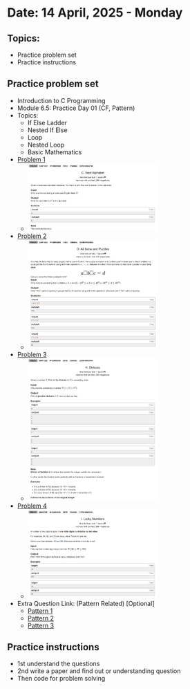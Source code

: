 # Date: 14 April, 2025 - Monday

## Topics:
- Practice problem set
- Practice instructions

## Practice problem set
- Introduction to  C Programming
- Module 6.5: Practice Day 01 (CF, Pattern)
- Topics:
    - If Else Ladder
    - Nested If Else
    - Loop
    - Nested Loop
    - Basic Mathematics
- [Problem 1](https://codeforces.com/group/MWSDmqGsZm/contest/326175/problem/C)
    - <img src="./images/practice_problem1.png" width=300>
- [Problem 2](https://codeforces.com/group/MWSDmqGsZm/contest/326175/problem/D)
    - <img src="./images/practice_problem2.png" width=300>
- [Problem 3](https://codeforces.com/group/MWSDmqGsZm/contest/219432/problem/K)
    - <img src="./images/practice_problem3.png" width=300>
- [Problem 4](https://codeforces.com/group/MWSDmqGsZm/contest/326175/problem/I)
    - <img src="./images/practice_problem4.png" width=300>
- Extra Question Link: (Pattern Related) [Optional]
    - [Pattern 1](https://judge.phitron.io/topics/cm5z7wa3u0007p301xbzdqkuk/cm86cvm49008sr001t3j3mzp6?language=c_103)
    - [Pattern 2](https://judge.phitron.io/topics/cm5z7wa3u0007p301xbzdqkuk/cm86d15s50092r001qeu2gb0t?language=c_103)
    - [Pattern 3](https://judge.phitron.io/topics/cm5z7wa3u0007p301xbzdqkuk/cm86d8btu009er001s04tfa7u?language=c_103)

## Practice instructions
- 1st understand the questions
- 2nd write a paper and find out or understanding question
- Then code for problem solving